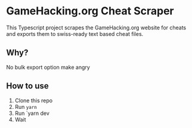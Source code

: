 # GameHacking.org Cheat Scraper

This Typescript project scrapes the GameHacking.org website for cheats and exports them to swiss-ready text based cheat files.

## Why?

No bulk export option make angry

## How to use

1. Clone this repo
2. Run `yarn`
3. Run `yarn dev
4. Wait
